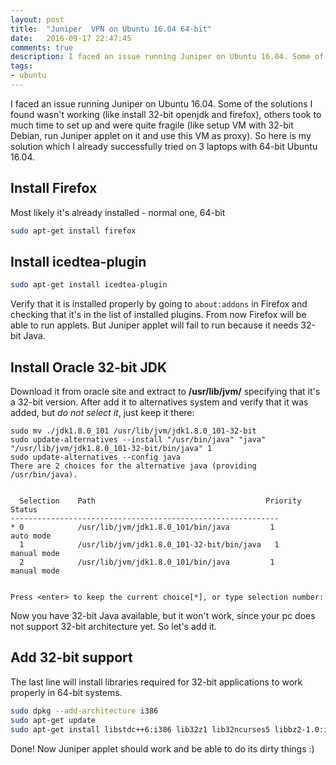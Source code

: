 ```yaml
---
layout: post
title:  "Juniper  VPN on Ubuntu 16.04 64-bit"
date:   2016-09-17 22:47:45
comments: true
description: I faced an issue running Juniper on Ubuntu 16.04. Some of the solutions I found wasn't working (like install 32-bit openjdk and firefox), others took to much time to set up and were quite fragile (like setup VM with 32-bit Debian, run Juniper applet on it and use this VM as proxy). So here is my solution which I already successfully tried on 3 laptops with 64-bit Ubuntu 16.04.
tags: 
- ubuntu
---
```


I faced an issue running Juniper on Ubuntu 16.04. Some of the solutions I found wasn't working (like install 32-bit openjdk and firefox), others took to much time to set up and were quite fragile (like setup VM with 32-bit Debian, run Juniper applet on it and use this VM as proxy). So here is my solution which I already successfully tried on 3 laptops with 64-bit Ubuntu
 16.04.

## Install Firefox
Most likely it's already installed - normal one, 64-bit

```bash
sudo apt-get install firefox
```

## Install icedtea-plugin
 
```bash
sudo apt-get install icedtea-plugin
```

Verify that it is installed properly by going to `about:addons` in Firefox and checking that it's in the list of installed plugins. From now Firefox will be able to run applets. But Juniper applet will fail to run because it needs 32-bit Java.

## Install Oracle 32-bit JDK
 
Download it from oracle site and extract to **/usr/lib/jvm/** specifying that it's a 32-bit version. After add it to 
alternatives system and verify that it was added, but _do not select it_, just keep it there:

``` shell
sudo mv ./jdk1.8.0_101 /usr/lib/jvm/jdk1.8.0_101-32-bit
sudo update-alternatives --install "/usr/bin/java" "java" "/usr/lib/jvm/jdk1.8.0_101-32-bit/bin/java" 1 
sudo update-alternatives --config java
There are 2 choices for the alternative java (providing /usr/bin/java).


  Selection    Path                                      Priority   Status
------------------------------------------------------------
* 0            /usr/lib/jvm/jdk1.8.0_101/bin/java         1         auto mode
  1            /usr/lib/jvm/jdk1.8.0_101-32-bit/bin/java   1         manual mode
  2            /usr/lib/jvm/jdk1.8.0_101/bin/java         1         manual mode


Press <enter> to keep the current choice[*], or type selection number: 
```
 
Now you have 32-bit Java available, but it won't work, since your pc does not support 32-bit architecture yet. So 
let's add it.

## Add 32-bit support 

The last line will install libraries required for 32-bit applications to work properly in 64-bit systems.

```bash
sudo dpkg --add-architecture i386
sudo apt-get update
sudo apt-get install libstdc++6:i386 lib32z1 lib32ncurses5 libbz2-1.0:i386 libxext6:i386 libxrender1:i386 libxtst6:i386 libxi6:i386
```

Done! Now Juniper applet should work and be able to do its dirty things :)
